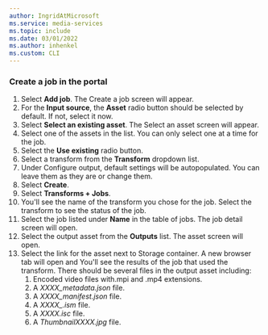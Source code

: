 ```yaml
---
author: IngridAtMicrosoft
ms.service: media-services 
ms.topic: include
ms.date: 03/01/2022
ms.author: inhenkel
ms.custom: CLI
---
```


<!--Create a media services job portal-->

### Create a job in the portal

1. Select **Add job**. The Create a job screen will appear.
1. For the **Input source**, the **Asset** radio button should be selected by default.  If not, select it now.
1. Select **Select an existing asset**. The Select an asset screen will appear.
1. Select one of the assets in the list. You can only select one at a time for the job.
1. Select the **Use existing** radio button.
1. Select a transform from the **Transform** dropdown list.
1. Under Configure output, default settings will be autopopulated. You can leave them as they are or change them.
1. Select **Create**.
1. Select **Transforms + Jobs**.
1. You'll see the name of the transform you chose for the job. Select the transform to see the status of the job.
1. Select the job listed under **Name** in the table of jobs. The job detail screen will open.
1. Select the output asset from the **Outputs** list. The asset screen will open.
1. Select the link for the asset next to Storage container.  A new browser tab will open and You'll see the results of the job that used the transform.  There should be several files in the output asset including:
    1. Encoded video files with.mpi and .mp4 extensions.
    1. A *XXXX_metadata.json* file.
    1. A *XXXX_manifest.json* file.
    1. A *XXXX_.ism* file.
    1. A *XXXX.isc* file.
    1. A *ThumbnailXXXX.jpg* file.
